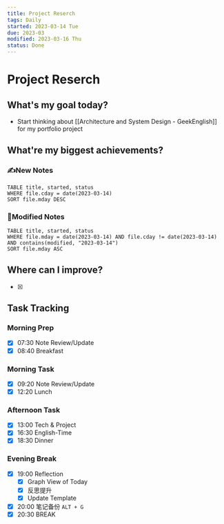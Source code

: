 ```yaml
---
title: Project Reserch
tags: Daily
started: 2023-03-14 Tue
due: 2023-03
modified: 2023-03-16 Thu
status: Done
---
```

# Project Reserch
## What's my goal today?
- Start thinking about [[Architecture and System Design - GeekEnglish]] for my portfolio project
## What're my biggest achievements?
### ✍️New Notes

```dataview
TABLE title, started, status
WHERE file.cday = date(2023-03-14)
SORT file.mday DESC
```

### 📝Modified Notes

```dataview
TABLE title, started, status
WHERE file.mday = date(2023-03-14) AND file.cday != date(2023-03-14) AND contains(modified, "2023-03-14")
SORT file.mday ASC
```

## Where can I improve?
- [x] 
## Task Tracking
### Morning Prep
- [x] 07:30 Note Review/Update
- [x] 08:40 Breakfast
### Morning Task
- [x] 09:20 Note Review/Update
- [x] 12:20 Lunch
### Afternoon Task
- [x] 13:00 Tech & Project
- [x] 16:30 English-Time
- [x] 18:30 Dinner
### Evening Break
- [x] 19:00 Reflection
	- [x] Graph View of Today
	- [x] 反思提升
	- [x] Update Template 
- [x] 20:00 笔记备份 `ALT + G`
- [x] 20:30 BREAK